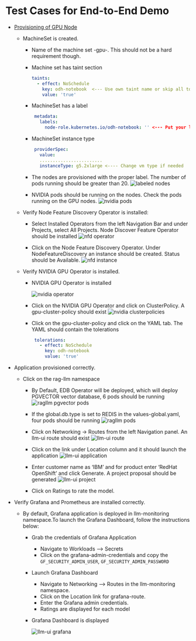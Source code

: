 # Test Cases for End-to-End Demo

- [Provisioning of GPU Node](https://github.com/validatedpatterns-sandbox/rag-llm-gitops/blob/main/GPU_provisioning.md)

  - MachineSet is created.
    - Name of the machine set <clustername>-gpu-<AWSregion>. This should not be a hard requirement though.
    - Machine set has taint section

      ```yaml
      taints:
        - effect: NoSchedule
          key: odh-notebook  <--- Use own taint name or skip all together
          value: 'true'
      ```

    - MachineSet has a label

      ```yaml
       metadata:
         labels:
           node-role.kubernetes.io/odh-notebook: '' <--- Put your label if needed
      ```

    - MachineSet instance type

      ```yaml
       providerSpec:
         value:
         ........................
         instanceType: g5.2xlarge <---- Change vm type if needed
      ```

    - The nodes are provisioned with the proper label. The number of pods running should be greater than 20.
      ![labeled nodes](https://validatedpatterns.io/images/rag-llm-gitops/ragllm-label-nodes.png)

    - NVIDIA pods should be running on the nodes. Check the pods running on the GPU nodes.
      ![nvidia pods](https://validatedpatterns.io/images/rag-llm-gitops/ragllm-pattern-running-pods.png)

  - Verify Node Feature Discovery Operator is installed:
    - Select Installed Operators from the left Navigation Bar and under Projects, select All Projects. Node Discover Feature Operator should be installed
      ![nfd operator](https://validatedpatterns.io/images/rag-llm-gitops/ragllm-nfd-operator.png)

    - Click on the Node Feature Discovery Operator. Under NodeFeatureDiscovery an instance should be created. Status should be Available.
      ![nfd instance](https://validatedpatterns.io/images/rag-llm-gitops/ragllm-nfd-instance.png)

  - Verify NVIDIA GPU Operator is installed.
    - NVIDIA GPU Operator is installed

      ![nvidia operator](https://validatedpatterns.io/images/rag-llm-gitops/ragllm-nvidia-operator.png)

    - Click on the NVIDIA GPU Operator and click on ClusterPolicy. A gpu-cluster-policy should exist
      ![nvidia clusterpolicies](https://validatedpatterns.io/images/rag-llm-gitops/ragllm-nvidia-clusterpolicies.png)

    - Click on the gpu-cluster-policy and click on the YAML tab. The YAML should contain the tolerations

      ```yaml
       tolerations:
         - effect: NoSchedule
           key: odh-notebook
           value: 'true'
      ```

- Application provisioned correctly.
  - Click on the rag-llm namespace

    - By Default, EDB Operator will be deployed, which will deploy PGVECTOR vector database, 6 pods should be running
      ![ragllm pgvector pods](https://validatedpatterns.io/images/rag-llm-gitops/rag-llm-pgvector.png)

    - If the global.db.type is set to REDIS in the values-global.yaml, four pods should be running
      ![ragllm pods](https://validatedpatterns.io/images/rag-llm-gitops/rag-llm.png)

    - Click on Networking → Routes from the left Navigation panel. An llm-ui route should exist
      ![llm-ui route](https://validatedpatterns.io/images/rag-llm-gitops/ragllm-application_route.png)

    - Click on the link under Location column and it should launch the application
      ![llm-ui application](https://validatedpatterns.io/images/rag-llm-gitops/ragllm-model-application.png)

    - Enter customer name as ‘IBM’ and for product enter ‘RedHat OpenShift’ and click Generate. A project proposal should be generated
      ![llm-ui project](https://validatedpatterns.io/images/rag-llm-gitops/ragllm-application-running.png)

    - Click on Ratings to rate the model.

- Verify Grafana and Prometheus are installed correctly.
  - By default, Grafana application is deployed in llm-monitoring namespace.To launch the Grafana Dashboard, follow the instructions below:
    - Grab the credentials of Grafana Application
      - Navigate to Workloads --> Secrets
      - Click on the grafana-admin-credentials and copy the `GF_SECURITY_ADMIN_USER`, `GF_SECURITY_ADMIN_PASSWORD`
    - Launch Grafana Dashboard
      - Navigate to Networking --> Routes in the llm-monitoring namespace.
      - Click on the Location link for grafana-route.
      - Enter the Grafana admin credentials.
      - Ratings are displayed for each model
    - Grafana Dashboard is displayed

      ![llm-ui grafana](https://validatedpatterns.io/images/rag-llm-gitops/ragllm-grafana.png)
